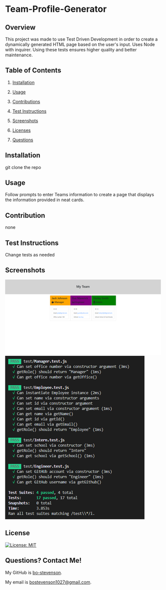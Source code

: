 # Team-Profile-Generator

## Overview
This project was made to use Test Driven Development in order to create a dynamically generated HTML page based on the user's input. Uses Node with inquirer. Using these tests ensures higher quality and better maintenance.

## Table of Contents

1. [Installation](#installation)

2. [Usage](#usage)  

3. [Contributions](#contribution)

4. [Test Instructions](#test-instructions)

5. [Screenshots](#screenshots)

6. [Licenses](#licenses)

7. [Questions](#questions)


## Installation

 git clone the repo 

## Usage

Follow prompts to enter Teams information to create a page that displays the information provided in neat cards.

## Contribution

none

## Test Instructions

Change tests as needed 

## Screenshots

![Screenshot](./assets/screenshot.png)
![Screenshot](./assets/screenshot-1.png) 

## License

[![License: MIT](https://img.shields.io/badge/License-MIT-yellow.svg)](https://opensource.org/licenses/MIT)
    
## Questions? Contact Me!

My GitHub is [bo-stevenson](https://www.github.com/bo-stevenson).

My email is [bostevenson1027@gmail.com](mailto:bostevenson1027@gmail.com).

